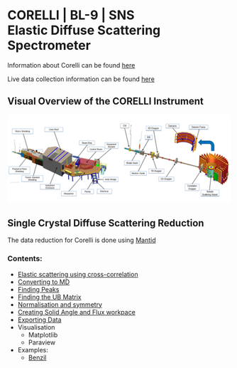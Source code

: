 # CORELLI | BL-9 | SNS <br/> Elastic Diffuse Scattering Spectrometer

Information about Corelli can be found [here](https://neutrons.ornl.gov/corelli)

Live data collection information can be found [here](https://monitor.sns.gov/dasmon/corelli)

## Visual Overview of the CORELLI Instrument
![Corelli](BL-9-CORELLI-Instrument-Diagram.png)

## Single Crystal Diffuse Scattering Reduction

The data reduction for Corelli is done using [Mantid](http://www.mantidproject.org)

### Contents:
* [Elastic scattering using cross-correlation](cc)
* [Converting to MD](md)
* [Finding Peaks](peaks)
* [Finding the UB Matrix](ub)
* [Normalisation and symmetry](reduction)
* [Creating Solid Angle and Flux workpace](van)
* [Exporting Data](export)
* Visualisation
  * Matplotlib
  * Paraview
* Examples:
  * [Benzil](benzil)
